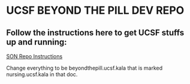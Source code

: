 # UCSF BEYOND THE PILL DEV REPO

## Follow the instructions here to get UCSF stuffs up and running:

[SON Repo Instructions](https://github.com/kalamuna/ucsf_son)

Change everything to be beyondthepill.ucsf.kala that is marked nursing.ucsf.kala in that doc.
